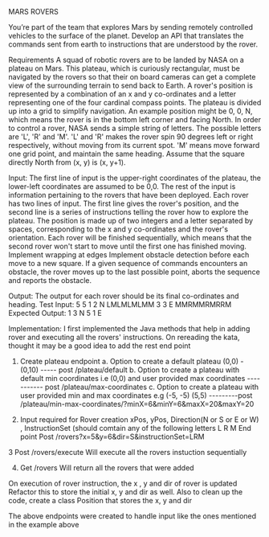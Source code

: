 MARS ROVERS

You’re part of the team that explores Mars by sending remotely controlled vehicles to the surface of the planet. Develop an API that translates the commands sent from earth to instructions that are understood by the rover.

Requirements
A squad of robotic rovers are to be landed by NASA on a plateau on Mars.
This plateau, which is curiously rectangular, must be navigated by the rovers so that their on board cameras can get a complete view of the surrounding terrain to send back to Earth.
A rover's position is represented by a combination of an x and y co-ordinates and a letter representing one of the four cardinal compass points. The plateau is divided up into a grid to simplify navigation. An example position might be 0, 0, N, which means the rover is in the bottom left corner and facing North.
In order to control a rover, NASA sends a simple string of letters. The possible letters are 'L', 'R' and 'M'. 'L' and 'R' makes the rover spin 90 degrees left or right respectively, without moving from its current spot.
'M' means move forward one grid point, and maintain the same heading.
Assume that the square directly North from (x, y) is (x, y+1).

Input:
The first line of input is the upper-right coordinates of the plateau, the lower-left coordinates are assumed to be 0,0.
The rest of the input is information pertaining to the rovers that have been deployed. Each rover has two lines of input. The first line gives the rover's position, and the second line is a series of instructions telling the rover how to explore the plateau.
The position is made up of two integers and a letter separated by spaces, corresponding to the x and y co-ordinates and the rover's orientation.
Each rover will be finished sequentially, which means that the second rover won't start to move until the first one has finished moving.
Implement wrapping at edges
Implement obstacle detection before each move to a new square. If a given sequence of commands encounters an obstacle, the rover moves up to the last possible point, aborts the sequence and reports the obstacle.

Output:
The output for each rover should be its final co-ordinates and heading.
Test Input:
5 5
1 2 N
LMLMLMLMM
3 3 E
MMRMMRMRRM
Expected Output:
1 3 N
5 1 E

Implementation:
I first implemented the Java methods that help in adding rover and executing all the rovers' instructions. On rereading the kata, thought it may be a good idea to add the rest end point
1. Create plateau endpoint
   a. Option to create a default plateau (0,0) - (0,10) -----  post /plateau/default
   b. Option to create a plateau with default min coordinates i.e (0,0) and user provided max coordinates ----------- post /plateau/max-coordinates
   c. Option to create a plateau with user provided min and max coordinates e.g (-5, -5) (5,5) ---------post /plateau/min-max-coordinates/?minX=6&minY=6&maxX=20&maxY=20


2. Input required for Rover creation xPos, yPos, Direction(N or S or E or W) , InstructionSet (should comtain any of the following letters L R M
  End point Post /rovers?x=5&y=6&dir=S&instructionSet=LRM

3 Post /rovers/execute
Will execute all the rovers instuction sequentially

4. Get /rovers
Will return all the rovers that were added

On execution of rover instruction, the x , y and dir of rover is updated
Refactor this to store the initial x, y and dir as well. Also to clean up the code, create a class Position that stores the x, y and dir

The above endpoints were created to handle input like the ones mentioned in the example above
